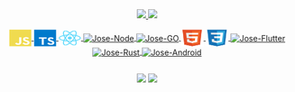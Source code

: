 
<div align="center">
  <a href="https://github.com/joseasousa">
  <img height="180em" src="https://github-readme-stats.vercel.app/api?username=joseasousa&show_icons=true&theme=dracula&include_all_commits=true&count_private=true"/>
  <img height="180em" src="https://github-readme-stats.vercel.app/api/top-langs/?username=guhenrique007&hide=TeX&layout=compact&langs_count=7&theme=dracula"/>
</div>
  
<div  align="center" style="display: inline_block"><br>
  <img align="center" alt="Jose-Js" height="30" width="40" src="https://raw.githubusercontent.com/devicons/devicon/master/icons/javascript/javascript-plain.svg">
  <img align="center" alt="Jose-Ts" height="30" width="40" src="https://raw.githubusercontent.com/devicons/devicon/master/icons/typescript/typescript-plain.svg">
  <img align="center" alt="Jose-React" height="30" width="40" src="https://raw.githubusercontent.com/devicons/devicon/master/icons/react/react-original.svg">
  <img align="center" alt="Jose-Node" height="30" width="40" src="https://cdn.jsdelivr.net/gh/devicons/devicon/icons/nodejs/nodejs-original.svg" />
  <img align="center" alt="Jose-GO" height="30" width="40" src="https://cdn.jsdelivr.net/gh/devicons/devicon/icons/go/go-original.svg">
  <img align="center" alt="Jose-HTML" height="30" width="40" src="https://raw.githubusercontent.com/devicons/devicon/master/icons/html5/html5-original.svg">
  <img  align="center" alt="Jose-css" height="30" width="40"    src="https://raw.githubusercontent.com/devicons/devicon/master/icons/css3/css3-original.svg">
  <img align="center" alt="Jose-Flutter" height="30" width="40"    src="https://cdn.jsdelivr.net/gh/devicons/devicon/icons/flutter/flutter-original.svg" />
  <img align="center" alt="Jose-Rust"  height="30" width="40" src="https://cdn.jsdelivr.net/gh/devicons/devicon/icons/rust/rust-plain.svg" />
  <img align="center" alt="Jose-Android"  height="30" width="40"  src="https://cdn.jsdelivr.net/gh/devicons/devicon/icons/android/android-original.svg" />
</div>
  
  ##
 
<div  align="center"> 
  <a href = "mailto:a.sousajose@gmail.com"><img src="https://img.shields.io/badge/-Gmail-%23333?style=for-the-badge&logo=gmail&logoColor=white" target="_blank"></a>
  <a href="https://www.linkedin.com/in/netojose" target="_blank"><img src="https://img.shields.io/badge/-LinkedIn-%230077B5?style=for-the-badge&logo=linkedin&logoColor=white" target="_blank"></a> 
</div>
